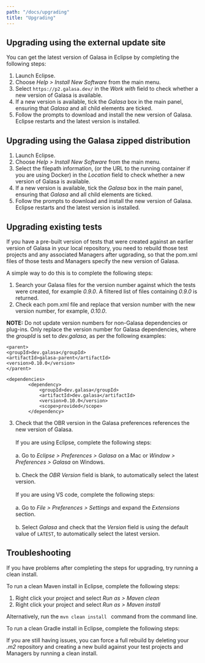 ```yaml
---
path: "/docs/upgrading"
title: "Upgrading"
---
```


## Upgrading using the external update site

You can get the latest version of Galasa in Eclipse by completing the following steps:

1. Launch Eclipse. 
2. Choose *Help > Install New Software* from the main menu.
3. Select `https://p2.galasa.dev/` in the _Work with_ field to check whether a new version of Galasa is available.
4. If a new version is available, tick the *Galasa* box in the main panel, ensuring that *Galasa* and all child elements are ticked.
5. Follow the prompts to download and install the new version of Galasa. Eclipse restarts and the latest version is installed.

## Upgrading using the Galasa zipped distribution

1. Launch Eclipse. 
2. Choose *Help > Install New Software* from the main menu.
3. Select the filepath information, (or the URL to the running container if you are using Docker) in the _Location_ field to check whether a new version of Galasa is available.
4. If a new version is available, tick the *Galasa* box in the main panel, ensuring that *Galasa* and all child elements are ticked.
5. Follow the prompts to download and install the new version of Galasa. Eclipse restarts and the latest version is installed.



## Upgrading existing tests

If you have a pre-built version of tests that were created against an earlier version of Galasa in your local repository, you need to rebuild those test projects and any associated Managers after ugprading, so that the pom.xml files of those tests and Managers specify the new version of Galasa.


A simple way to do this is to complete the following steps: 

1. Search your Galasa files for the version number against which the tests were created, for example *0.9.0*. A filtered list of files containing *0.9.0* is returned. 
2. Check each pom.xml file and replace that version number with the new version number, for example, *0.10.0*. 

**NOTE:** Do not update version numbers for non-Galasa dependencies or plug-ins. Only replace the version number for Galasa dependencies, where the *groupId* is set to *dev.galasa*, as per the following examples:

```
<parent>
<groupId>dev.galasa</groupId>
<artifactId>galasa-parent</artifactId>
<version>0.10.0</version>
</parent>
```

```
<dependencies>
        <dependency>
            <groupId>dev.galasa</groupId>
            <artifactId>dev.galasa</artifactId>
            <version>0.10.0</version>
            <scope>provided</scope>
        </dependency>
```
3. Check that the OBR version in the Galasa preferences references the new version of Galasa.<br><br>
    If you are using Eclipse, complete the following steps:<br><br>
        a. Go to *Eclipse > Preferences > Galasa* on a Mac or *Window > Preferences > Galasa* on Windows. <br><br>
        b. Check the *OBR Version* field is blank, to automatically select the latest version.<br><br>
    If you are using VS code, complete the following steps: <br><br>
        a. Go to  *File > Preferences > Settings* and expand the *Extensions* section.<br><br> 
        b. Select *Galasa* and check that the *Version* field is using the default value of ```LATEST```, to automatically select the latest version. 

## Troubleshooting

If you have problems after completing the steps for upgrading, try running a clean install. 

To run a clean Maven install in Eclipse, complete the following steps: 

1. Right click your project and select *Run as > Maven clean*
2. Right click your project and select *Run as > Maven install* 

Alternatively, run the ```mvn clean install ``` command from the command line. 

To run a clean Gradle install in Eclipse, complete the following steps: 



If you are still having issues, you can force a full rebuild by deleting your *.m2* repository and creating a new build against your test projects and Managers by running a clean install.
